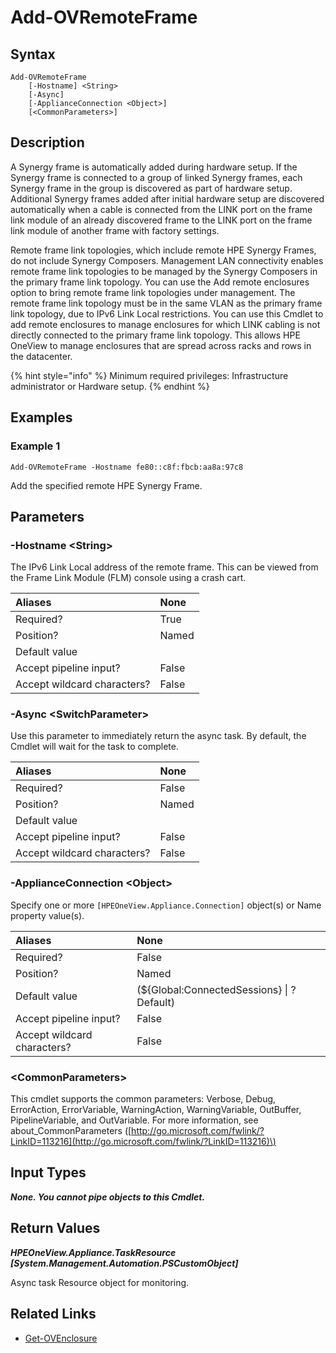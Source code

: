﻿---
description: Add remote HPE Synergy Frame to Composer.
---

# Add-OVRemoteFrame

## Syntax

```text
Add-OVRemoteFrame
    [-Hostname] <String>
    [-Async]
    [-ApplianceConnection <Object>]
    [<CommonParameters>]
```

## Description

A Synergy frame is automatically added during hardware setup. If the Synergy frame is connected to a group of linked Synergy frames, each Synergy frame in the group is discovered as part of hardware setup.  Additional Synergy frames added after initial hardware setup are discovered automatically when a cable is connected from the LINK port on the frame link module of an already discovered frame to the LINK port on the frame link module of another frame with factory settings.

Remote frame link topologies, which include remote HPE Synergy Frames, do not include Synergy Composers. Management LAN connectivity enables remote frame link topologies to be managed by the Synergy Composers in the primary frame link topology. You can use the Add remote enclosures option to bring remote frame link topologies under management. The remote frame link topology must be in the same VLAN as the primary frame link topology, due to IPv6 Link Local restrictions.  You can use this Cmdlet to add remote enclosures to manage enclosures for which LINK cabling is not directly connected to the primary frame link topology. This allows HPE OneView to manage enclosures that are spread across racks and rows in the datacenter.

{% hint style="info" %}
Minimum required privileges: Infrastructure administrator or Hardware setup.
{% endhint %}

## Examples

###  Example 1 

```text
Add-OVRemoteFrame -Hostname fe80::c8f:fbcb:aa8a:97c8
```

Add the specified remote HPE Synergy Frame.

## Parameters

### -Hostname &lt;String&gt;

The IPv6 Link Local address of the remote frame.  This can be viewed from the Frame Link Module (FLM) console using a crash cart.

| Aliases | None |
| :--- | :--- |
| Required? | True |
| Position? | Named |
| Default value |  |
| Accept pipeline input? | False |
| Accept wildcard characters? | False |

### -Async &lt;SwitchParameter&gt;

Use this parameter to immediately return the async task.  By default, the Cmdlet will wait for the task to complete.

| Aliases | None |
| :--- | :--- |
| Required? | False |
| Position? | Named |
| Default value |  |
| Accept pipeline input? | False |
| Accept wildcard characters? | False |

### -ApplianceConnection &lt;Object&gt;

Specify one or more `[HPEOneView.Appliance.Connection]` object(s) or Name property value(s).

| Aliases | None |
| :--- | :--- |
| Required? | False |
| Position? | Named |
| Default value | (${Global:ConnectedSessions} &vert; ? Default) |
| Accept pipeline input? | False |
| Accept wildcard characters? | False |

### &lt;CommonParameters&gt;

This cmdlet supports the common parameters: Verbose, Debug, ErrorAction, ErrorVariable, WarningAction, WarningVariable, OutBuffer, PipelineVariable, and OutVariable. For more information, see about\_CommonParameters \([http://go.microsoft.com/fwlink/?LinkID=113216](http://go.microsoft.com/fwlink/?LinkID=113216)\)

## Input Types

_**None.  You cannot pipe objects to this Cmdlet.**_

## Return Values

_**HPEOneView.Appliance.TaskResource [System.Management.Automation.PSCustomObject]**_

Async task Resource object for monitoring.

## Related Links

* [Get-OVEnclosure](get-ovenclosure.md)
